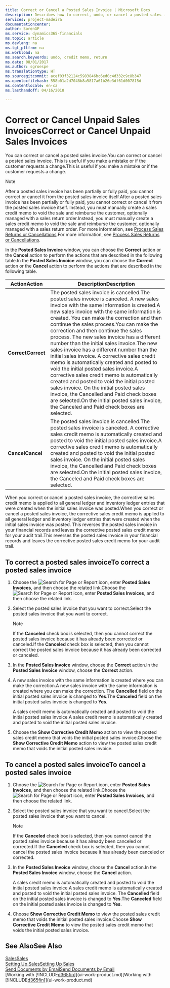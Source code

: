 ```yaml
---
title: Correct or Cancel a Posted Sales Invoice | Microsoft Docs
description: Describes how to correct, undo, or cancel a posted sales invoice and apply a sales credit memo.
services: project-madeira
documentationcenter: 
author: SorenGP
ms.service: dynamics365-financials
ms.topic: article
ms.devlang: na
ms.tgt_pltfrm: na
ms.workload: na
ms.search.keywords: undo, credit memo, return
ms.date: 08/01/2017
ms.author: sgroespe
ms.translationtype: HT
ms.sourcegitcommit: acef03f32124c5983846bc6ed0c4d332c9c8b347
ms.openlocfilehash: 558b01a2d7048b8a5817a61b26e3df61d007815d
ms.contentlocale: en-ca
ms.lasthandoff: 04/16/2018

---
```

# <a name="correct-or-cancel-unpaid-sales-invoices"></a><span data-ttu-id="5d516-103">Correct or Cancel Unpaid Sales Invoices</span><span class="sxs-lookup"><span data-stu-id="5d516-103">Correct or Cancel Unpaid Sales Invoices</span></span>
<span data-ttu-id="5d516-104">You can correct or cancel a posted sales invoice.</span><span class="sxs-lookup"><span data-stu-id="5d516-104">You can correct or cancel a posted sales invoice.</span></span> <span data-ttu-id="5d516-105">This is useful if you make a mistake or if the customer requests a change.</span><span class="sxs-lookup"><span data-stu-id="5d516-105">This is useful if you make a mistake or if the customer requests a change.</span></span>

> [!NOTE]  
>   <span data-ttu-id="5d516-106">After a posted sales invoice has been partially or fully paid, you cannot correct or cancel it from the posted sales invoice itself.</span><span class="sxs-lookup"><span data-stu-id="5d516-106">After a posted sales invoice has been partially or fully paid, you cannot correct or cancel it from the posted sales invoice itself.</span></span> <span data-ttu-id="5d516-107">Instead, you must manually create a sales credit memo to void the sale and reimburse the customer, optionally managed with a sales return order.</span><span class="sxs-lookup"><span data-stu-id="5d516-107">Instead, you must manually create a sales credit memo to void the sale and reimburse the customer, optionally managed with a sales return order.</span></span> <span data-ttu-id="5d516-108">For more information, see [Process Sales Returns or Cancellations](sales-how-process-sales-returns-cancellations.md).</span><span class="sxs-lookup"><span data-stu-id="5d516-108">For more information, see [Process Sales Returns or Cancellations](sales-how-process-sales-returns-cancellations.md).</span></span>

<span data-ttu-id="5d516-109">In the **Posted Sales Invoice** window, you can choose the **Correct** action or the **Cancel** action to perform the actions that are described in the following table.</span><span class="sxs-lookup"><span data-stu-id="5d516-109">In the **Posted Sales Invoice** window, you can choose the **Correct** action or the **Cancel** action to perform the actions that are described in the following table.</span></span>

| <span data-ttu-id="5d516-110">Action</span><span class="sxs-lookup"><span data-stu-id="5d516-110">Action</span></span> | <span data-ttu-id="5d516-111">Description</span><span class="sxs-lookup"><span data-stu-id="5d516-111">Description</span></span> |
| --- | --- |
| <span data-ttu-id="5d516-112">**Correct**</span><span class="sxs-lookup"><span data-stu-id="5d516-112">**Correct**</span></span> |<span data-ttu-id="5d516-113">The posted sales invoice is cancelled.</span><span class="sxs-lookup"><span data-stu-id="5d516-113">The posted sales invoice is canceled.</span></span> <span data-ttu-id="5d516-114">A new sales invoice with the same information is created.</span><span class="sxs-lookup"><span data-stu-id="5d516-114">A new sales invoice with the same information is created.</span></span> <span data-ttu-id="5d516-115">You can make the correction and then continue the sales process.</span><span class="sxs-lookup"><span data-stu-id="5d516-115">You can make the correction and then continue the sales process.</span></span> <span data-ttu-id="5d516-116">The new sales invoice has a different number than the initial sales invoice.</span><span class="sxs-lookup"><span data-stu-id="5d516-116">The new sales invoice has a different number than the initial sales invoice.</span></span> <span data-ttu-id="5d516-117">A corrective sales credit memo is automatically created and posted to void the initial posted sales invoice.</span><span class="sxs-lookup"><span data-stu-id="5d516-117">A corrective sales credit memo is automatically created and posted to void the initial posted sales invoice.</span></span> <span data-ttu-id="5d516-118">On the initial posted sales invoice, the Cancelled and Paid check boxes are selected.</span><span class="sxs-lookup"><span data-stu-id="5d516-118">On the initial posted sales invoice, the Canceled and Paid check boxes are selected.</span></span> |
| <span data-ttu-id="5d516-119">**Cancel**</span><span class="sxs-lookup"><span data-stu-id="5d516-119">**Cancel**</span></span> |<span data-ttu-id="5d516-120">The posted sales invoice is cancelled.</span><span class="sxs-lookup"><span data-stu-id="5d516-120">The posted sales invoice is canceled.</span></span> <span data-ttu-id="5d516-121">A corrective sales credit memo is automatically created and posted to void the initial posted sales invoice.</span><span class="sxs-lookup"><span data-stu-id="5d516-121">A corrective sales credit memo is automatically created and posted to void the initial posted sales invoice.</span></span> <span data-ttu-id="5d516-122">On the initial posted sales invoice, the Cancelled and Paid check boxes are selected.</span><span class="sxs-lookup"><span data-stu-id="5d516-122">On the initial posted sales invoice, the Canceled and Paid check boxes are selected.</span></span> |

<span data-ttu-id="5d516-123">When you correct or cancel a posted sales invoice, the corrective sales credit memo is applied to all general ledger and inventory ledger entries that were created when the initial sales invoice was posted.</span><span class="sxs-lookup"><span data-stu-id="5d516-123">When you correct or cancel a posted sales invoice, the corrective sales credit memo is applied to all general ledger and inventory ledger entries that were created when the initial sales invoice was posted.</span></span> <span data-ttu-id="5d516-124">This reverses the posted sales invoice in your financial records and leaves the corrective posted sales credit memo for your audit trail.</span><span class="sxs-lookup"><span data-stu-id="5d516-124">This reverses the posted sales invoice in your financial records and leaves the corrective posted sales credit memo for your audit trail.</span></span>

## <a name="to-correct-a-posted-sales-invoice"></a><span data-ttu-id="5d516-125">To correct a posted sales invoice</span><span class="sxs-lookup"><span data-stu-id="5d516-125">To correct a posted sales invoice</span></span>
1. <span data-ttu-id="5d516-126">Choose the ![Search for Page or Report](media/ui-search/search_small.png "Search for Page or Report icon") icon, enter **Posted Sales Invoices**, and then choose the related link.</span><span class="sxs-lookup"><span data-stu-id="5d516-126">Choose the ![Search for Page or Report](media/ui-search/search_small.png "Search for Page or Report icon") icon, enter **Posted Sales Invoices**, and then choose the related link.</span></span>  
2. <span data-ttu-id="5d516-127">Select the posted sales invoice that you want to correct.</span><span class="sxs-lookup"><span data-stu-id="5d516-127">Select the posted sales invoice that you want to correct.</span></span>

    > [!NOTE]  
   >   <span data-ttu-id="5d516-128">If the **Canceled** check box is selected, then you cannot correct the posted sales invoice because it has already been corrected or canceled.</span><span class="sxs-lookup"><span data-stu-id="5d516-128">If the **Canceled** check box is selected, then you cannot correct the posted sales invoice because it has already been corrected or canceled.</span></span>
3. <span data-ttu-id="5d516-129">In the **Posted Sales Invoice** window, choose the **Correct** action.</span><span class="sxs-lookup"><span data-stu-id="5d516-129">In the **Posted Sales Invoice** window, choose the **Correct** action.</span></span>  
4. <span data-ttu-id="5d516-130">A new sales invoice with the same information is created where you can make the correction.</span><span class="sxs-lookup"><span data-stu-id="5d516-130">A new sales invoice with the same information is created where you can make the correction.</span></span> <span data-ttu-id="5d516-131">The **Cancelled** field on the initial posted sales invoice is changed to **Yes**.</span><span class="sxs-lookup"><span data-stu-id="5d516-131">The **Canceled** field on the initial posted sales invoice is changed to **Yes**.</span></span>

    <span data-ttu-id="5d516-132">A sales credit memo is automatically created and posted to void the initial posted sales invoice.</span><span class="sxs-lookup"><span data-stu-id="5d516-132">A sales credit memo is automatically created and posted to void the initial posted sales invoice.</span></span>
5. <span data-ttu-id="5d516-133">Choose the **Show Corrective Credit Memo** action to view the posted sales credit memo that voids the initial posted sales invoice.</span><span class="sxs-lookup"><span data-stu-id="5d516-133">Choose the **Show Corrective Credit Memo** action to view the posted sales credit memo that voids the initial posted sales invoice.</span></span>

## <a name="to-cancel-a-posted-sales-invoice"></a><span data-ttu-id="5d516-134">To cancel a posted sales invoice</span><span class="sxs-lookup"><span data-stu-id="5d516-134">To cancel a posted sales invoice</span></span>
1. <span data-ttu-id="5d516-135">Choose the ![Search for Page or Report](media/ui-search/search_small.png "Search for Page or Report icon") icon, enter **Posted Sales Invoices**, and then choose the related link.</span><span class="sxs-lookup"><span data-stu-id="5d516-135">Choose the ![Search for Page or Report](media/ui-search/search_small.png "Search for Page or Report icon") icon, enter **Posted Sales Invoices**, and then choose the related link.</span></span>  
2. <span data-ttu-id="5d516-136">Select the posted sales invoice that you want to cancel.</span><span class="sxs-lookup"><span data-stu-id="5d516-136">Select the posted sales invoice that you want to cancel.</span></span>

    > [!NOTE]  
   >   <span data-ttu-id="5d516-137">If the **Canceled** check box is selected, then you cannot cancel the posted sales invoice because it has already been canceled or corrected.</span><span class="sxs-lookup"><span data-stu-id="5d516-137">If the **Canceled** check box is selected, then you cannot cancel the posted sales invoice because it has already been canceled or corrected.</span></span>
3. <span data-ttu-id="5d516-138">In the **Posted Sales Invoice** window, choose the **Cancel** action.</span><span class="sxs-lookup"><span data-stu-id="5d516-138">In the **Posted Sales Invoice** window, choose the **Cancel** action.</span></span>

    <span data-ttu-id="5d516-139">A sales credit memo is automatically created and posted to void the initial posted sales invoice.</span><span class="sxs-lookup"><span data-stu-id="5d516-139">A sales credit memo is automatically created and posted to void the initial posted sales invoice.</span></span> <span data-ttu-id="5d516-140">The **Cancelled** field on the initial posted sales invoice is changed to **Yes**.</span><span class="sxs-lookup"><span data-stu-id="5d516-140">The **Canceled** field on the initial posted sales invoice is changed to **Yes**.</span></span>
4. <span data-ttu-id="5d516-141">Choose **Show Corrective Credit Memo** to view the posted sales credit memo that voids the initial posted sales invoice.</span><span class="sxs-lookup"><span data-stu-id="5d516-141">Choose **Show Corrective Credit Memo** to view the posted sales credit memo that voids the initial posted sales invoice.</span></span>

## <a name="see-also"></a><span data-ttu-id="5d516-142">See Also</span><span class="sxs-lookup"><span data-stu-id="5d516-142">See Also</span></span>
[<span data-ttu-id="5d516-143">Sales</span><span class="sxs-lookup"><span data-stu-id="5d516-143">Sales</span></span>](sales-manage-sales.md)  
[<span data-ttu-id="5d516-144">Setting Up Sales</span><span class="sxs-lookup"><span data-stu-id="5d516-144">Setting Up Sales</span></span>](sales-setup-sales.md)  
[<span data-ttu-id="5d516-145">Send Documents by Email</span><span class="sxs-lookup"><span data-stu-id="5d516-145">Send Documents by Email</span></span>](ui-how-send-documents-email.md)  
<span data-ttu-id="5d516-146">[Working with [!INCLUDE[d365fin](includes/d365fin_md.md)]](ui-work-product.md)</span><span class="sxs-lookup"><span data-stu-id="5d516-146">[Working with [!INCLUDE[d365fin](includes/d365fin_md.md)]](ui-work-product.md)</span></span>

